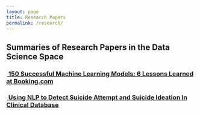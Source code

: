 ```yaml
---
layout: page
title: Research Papers
permalink: /research/
---
```


## Summaries of Research Papers in the Data Science Space

### <span style='font-size:2px;'>&#10023;</span>[ **150 Successful Machine Learning Models: 6 Lessons Learned at Booking.com**](/research/150_Successful_ML_models_at_Booking.com.html)

### <span style='font-size:2px;'>&#10023;</span>[ **Using NLP to Detect Suicide Attempt and Suicide Ideation In Clinical Database**](/research/2_Suicide_and_NLP.md)
